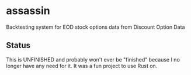 # assassin

Backtesting system for EOD stock options data from Discount Option Data

## Status

This is UNFINISHED and probably won't ever be "finished" because I no longer have any need for it.  It was a fun project to use Rust on.
